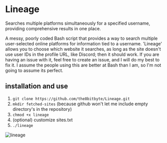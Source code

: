 # Lineage
Searches multiple platforms simultaneously for a specified username, providing comprehensive results in one place.


A messy, poorly coded Bash script that provides a way to search multiple user-selected online platforms for information tied to a username. 'Lineage' allows you to choose which website it searches, as long as the site doesn't use user IDs in the profile URL, like Discord; then it should work. If you are having an issue with it, feel free to create an issue, and I will do my best to fix it. I assume the people using this are better at Bash than I am, so I'm not going to assume its perfect.

## installation and use
1. `git clone https://github.com/the8bitbyte/Lineage.git`
2. `mkdir fetched-sites` (because github won't let me include empty directory's in the repository)
3. `chmod +x lineage`
4. (optional) customize sites.txt
5. `./lineage`

![lineage]([url_to_your_gif.gif](https://github.com/the8bitbyte/Lineage/blob/main/lineage.gif?raw=true))
